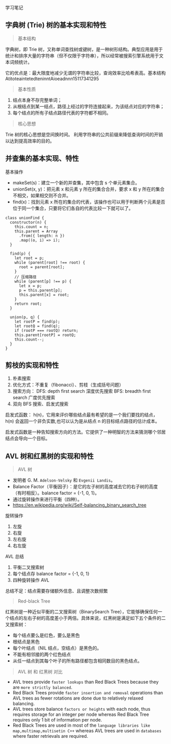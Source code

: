 学习笔记

## 字典树 (Trie) 树的基本实现和特性

> 基本结构

字典树，即 Trie 树，又称单词查找树或键树，是一种树形结构。典型应用是用于统计和排序大量的字符串（但不仅限于字符串），所以经常被搜索引擎系统用于文本词频统计。

它的优点是：最大限度地减少无谓的字符串比较，查询效率比哈希表高。基本结构 AtitoteaintetedteninntAioeadnnn15117341295

> 基本性质

1. 结点本身不存完整单词；
2. 从根结点到某一结点，路径上经过的字符连接起来，为该结点对应的字符串；
3. 每个结点的所有子结点路径代表的字符都不相同。

> 核心思想

Trie 树的核心思想是空间换时间。 利用字符串的公共前缀来降低查询时间的开销以达到提高效率的目的。

## 并查集的基本实现、特性

基本操作

- makeSet(s)：建立一个新的并查集，其中包含 s 个单元素集合。
- unionSet(x, y)：把元素 x 和元素 y 所在的集合合并，要求 x 和 y 所在的集合不相交，如果相交则不合并。
- find(x)：找到元素 x 所在的集合的代表，该操作也可以用于判断两个元素是否位于同一个集合，只要将它们各自的代表比较一下就可以了。

```
class unionFind {
  constructor(n) {
    this.count = n;
    this.parent = Array
      .from({ length: n })
      .map((o, i) => i);
  }

  find(p) {
    let root = p;
    while (parent[root] !== root) {
      root = parent[root];
    }
    // 压缩路径
    while (parent[p] !== p) {
      let x = p;
      p = this.parent[p];
      this.parent[x] = root;
    }
    return root;
  }

  union(p, q) {
    let rootP = find(p);
    let rootQ = find(q);
    if (rootP === rootQ) return;
    this.parent[rootP] = rootQ;
    this.count--;
  }
}
```

## 剪枝的实现和特性

1. 朴素搜索
2. 优化方式：不重复（fibonacci）、剪枝（生成括号问题）
3. 搜索方向： DFS: depth first search 深度优先搜索 BFS: breadth first search 广度优先搜索
4. 双向 BFS 搜索、启发式搜索

启发式函数： h(n)，它用来评价哪些结点最有希望的是一个我们要找的结点，h(n) 会返回一个非负实数,也可以认为是从结点 n 的目标结点路径的估计成本。

启发式函数是一种告知搜索方向的方法。它提供了一种明智的方法来猜测哪个邻居结点会导向一个目标。

## AVL 树和红黑树的实现和特性

> AVL 树

- 发明者 G. M. `Adelson-Velsky` 和 `Evgenii Landis`。
- Balance Factor（平衡因子）：是它的左子树的高度减去它的右子树的高度（有时相反）。balance factor = {-1, 0, 1}。
- 通过旋转操作来进行平衡（四种）。
- https://en.wikipedia.org/wiki/Self-balancing_binary_search_tree

旋转操作

1. 左旋
2. 右旋
3. 左右旋
4. 右左旋

AVL 总结

1. 平衡二叉搜索树
2. 每个结点存 balance factor = {-1, 0, 1}
3. 四种旋转操作 AVL

总结不足：结点需要存储额外信息、且调整次数频繁

> Red-black Tree

红黑树是一种近似平衡的二叉搜索树（BinarySearch Tree），它能够确保任何一个结点的左右子树的高度差小于两倍。具体来说，红黑树是满足如下五个条件的二叉搜索树：

- 每个结点要么是红色，要么是黑色
- 根结点是黑色
- 每个叶结点（NIL 结点，空结点）是黑色的。
- 不能有相邻接的两个红色结点
- 从任一结点到其每个叶子的所有路径都包含相同数目的黑色结点。

> AVL 树 和 红黑树 对比

- AVL trees provide `faster lookups` than Red Black Trees because they are `more strictly balanced`.
- Red Black Trees provide `faster insertion and removal` operations than AVL trees as fewer rotations are done due to relatively relaxed balancing.
- AVL trees store balance `factors or heights` with each node, thus requires storage for an integer per node whereas Red Black Tree requires only 1 bit of information per node.
- Red Black Trees are used in most of the `language libraries like map,multimap,multisetin C++` whereas AVL trees are used in `databases` where faster retrievals are required.